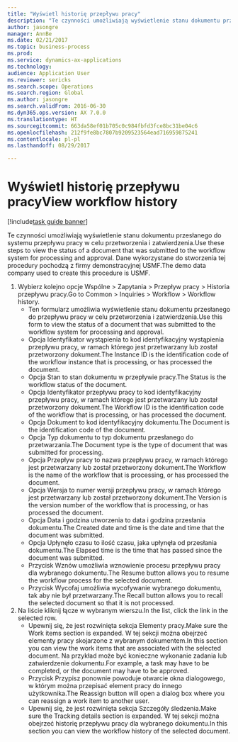 ```yaml
--- 
title: "Wyświetl historię przepływu pracy"
description: "Te czynności umożliwiają wyświetlenie stanu dokumentu przesłanego do systemu przepływu pracy w celu przetworzenia i zatwierdzenia."
author: jasongre
manager: AnnBe
ms.date: 02/21/2017
ms.topic: business-process
ms.prod: 
ms.service: dynamics-ax-applications
ms.technology: 
audience: Application User
ms.reviewer: sericks
ms.search.scope: Operations
ms.search.region: Global
ms.author: jasongre
ms.search.validFrom: 2016-06-30
ms.dyn365.ops.version: AX 7.0.0
ms.translationtype: HT
ms.sourcegitcommit: 663da58ef01b705c0c984fbfd3fce8bc31be04c6
ms.openlocfilehash: 212f9fe8bc7807b9209523564ead716959875241
ms.contentlocale: pl-pl
ms.lasthandoff: 08/29/2017

---
```

# <a name="view-workflow-history"></a><span data-ttu-id="57a2f-103">Wyświetl historię przepływu pracy</span><span class="sxs-lookup"><span data-stu-id="57a2f-103">View workflow history</span></span>

[!include[task guide banner](../../includes/task-guide-banner.md)]

<span data-ttu-id="57a2f-104">Te czynności umożliwiają wyświetlenie stanu dokumentu przesłanego do systemu przepływu pracy w celu przetworzenia i zatwierdzenia.</span><span class="sxs-lookup"><span data-stu-id="57a2f-104">Use these steps to view the status of a document that was submitted to the workflow system for processing and approval.</span></span> <span data-ttu-id="57a2f-105">Dane wykorzystane do stworzenia tej procedury pochodzą z firmy demonstracyjnej USMF.</span><span class="sxs-lookup"><span data-stu-id="57a2f-105">The demo data company used to create this procedure is USMF.</span></span>

1. <span data-ttu-id="57a2f-106">Wybierz kolejno opcje Wspólne > Zapytania > Przepływ pracy > Historia przepływu pracy.</span><span class="sxs-lookup"><span data-stu-id="57a2f-106">Go to Common > Inquiries > Workflow > Workflow history.</span></span>
    * <span data-ttu-id="57a2f-107">Ten formularz umożliwia wyświetlenie stanu dokumentu przesłanego do przepływu pracy w celu przetworzenia i zatwierdzenia.</span><span class="sxs-lookup"><span data-stu-id="57a2f-107">Use this form to view the status of a document that was submitted to the workflow system for processing and approval.</span></span>  
    * <span data-ttu-id="57a2f-108">Opcja Identyfikator wystąpienia to kod identyfikacyjny wystąpienia przepływu pracy, w ramach którego jest przetwarzany lub został przetworzony dokument.</span><span class="sxs-lookup"><span data-stu-id="57a2f-108">The Instance ID is      the identification code of the workflow instance that is processing, or has processed the document.</span></span>  
    * <span data-ttu-id="57a2f-109">Opcja Stan to stan dokumentu w przepływie pracy.</span><span class="sxs-lookup"><span data-stu-id="57a2f-109">The Status is the workflow status of the document.</span></span>  
    * <span data-ttu-id="57a2f-110">Opcja Identyfikator przepływu pracy to kod identyfikacyjny przepływu pracy, w ramach którego jest przetwarzany lub został przetworzony dokument.</span><span class="sxs-lookup"><span data-stu-id="57a2f-110">The Workflow ID is the identification code of the workflow that is processing, or has processed the document.</span></span>  
    * <span data-ttu-id="57a2f-111">Opcja Dokument to kod identyfikacyjny dokumentu.</span><span class="sxs-lookup"><span data-stu-id="57a2f-111">The Document is the identification code of the document.</span></span>  
    * <span data-ttu-id="57a2f-112">Opcja Typ dokumentu to typ dokumentu przesłanego do przetwarzania.</span><span class="sxs-lookup"><span data-stu-id="57a2f-112">The Document type is the type of document that was submitted for processing.</span></span>  
    * <span data-ttu-id="57a2f-113">Opcja Przepływ pracy to nazwa przepływu pracy, w ramach którego jest przetwarzany lub został przetworzony dokument.</span><span class="sxs-lookup"><span data-stu-id="57a2f-113">The Workflow is the name of the workflow that is processing, or has processed the document.</span></span>  
    * <span data-ttu-id="57a2f-114">Opcja Wersja to numer wersji przepływu pracy, w ramach którego jest przetwarzany lub został przetworzony dokument.</span><span class="sxs-lookup"><span data-stu-id="57a2f-114">The Version is the version number of the workflow that is processing, or has processed the document.</span></span>  
    * <span data-ttu-id="57a2f-115">Opcja Data i godzina utworzenia to data i godzina przesłania dokumentu.</span><span class="sxs-lookup"><span data-stu-id="57a2f-115">The Created date and time is the date and time that the document was submitted.</span></span>  
    * <span data-ttu-id="57a2f-116">Opcja Upłynęło czasu to ilość czasu, jaka upłynęła od przesłania dokumentu.</span><span class="sxs-lookup"><span data-stu-id="57a2f-116">The Elapsed time is the time that has passed since the document was submitted.</span></span>  
    * <span data-ttu-id="57a2f-117">Przycisk Wznów umożliwia wznowienie procesu przepływu pracy dla wybranego dokumentu.</span><span class="sxs-lookup"><span data-stu-id="57a2f-117">The Resume button allows you to resume the workflow process for the selected document.</span></span>  
    * <span data-ttu-id="57a2f-118">Przycisk Wycofaj umożliwia wycofywanie wybranego dokumentu, tak aby nie był przetwarzany.</span><span class="sxs-lookup"><span data-stu-id="57a2f-118">The Recall button allows you to recall the selected document so that it is not processed.</span></span>   
2. <span data-ttu-id="57a2f-119">Na liście kliknij łącze w wybranym wierszu.</span><span class="sxs-lookup"><span data-stu-id="57a2f-119">In the list, click the link in the selected row.</span></span>
    * <span data-ttu-id="57a2f-120">Upewnij się, że jest rozwinięta sekcja Elementy pracy.</span><span class="sxs-lookup"><span data-stu-id="57a2f-120">Make sure the Work items section is expanded.</span></span>    <span data-ttu-id="57a2f-121">W tej sekcji można obejrzeć elementy pracy skojarzone z wybranym dokumentem.</span><span class="sxs-lookup"><span data-stu-id="57a2f-121">In this section you can view the work items that are associated with the selected document.</span></span> <span data-ttu-id="57a2f-122">Na przykład może być konieczne wykonanie zadania lub zatwierdzenie dokumentu.</span><span class="sxs-lookup"><span data-stu-id="57a2f-122">For example, a task may have to be completed, or the document may have to be approved.</span></span>  
    * <span data-ttu-id="57a2f-123">Przycisk Przypisz ponownie powoduje otwarcie okna dialogowego, w którym można przepisać element pracy do innego użytkownika.</span><span class="sxs-lookup"><span data-stu-id="57a2f-123">The Reassign button will open a dialog box where you can reassign a work item to another user.</span></span>  
    * <span data-ttu-id="57a2f-124">Upewnij się, że jest rozwinięta sekcja Szczegóły śledzenia.</span><span class="sxs-lookup"><span data-stu-id="57a2f-124">Make sure the Tracking details section is expanded.</span></span>    <span data-ttu-id="57a2f-125">W tej sekcji można obejrzeć historię przepływu pracy dla wybranego dokumentu.</span><span class="sxs-lookup"><span data-stu-id="57a2f-125">In this section you can view the workflow history of the selected document.</span></span>  


